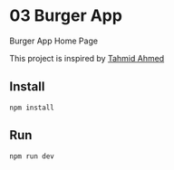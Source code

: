 # 03 Burger App

Burger App Home Page

This project is inspired by [Tahmid Ahmed](https://www.youtube.com/watch?v=lk99tsBF9Kw)

## Install

`npm install`

## Run

`npm run dev`
